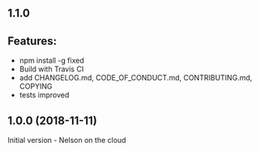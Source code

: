 ## 1.1.0

Features:
---------

  * npm install -g fixed
  * Build with Travis CI
  * add CHANGELOG.md, CODE_OF_CONDUCT.md, CONTRIBUTING.md, COPYING
  * tests improved


## 1.0.0 (2018-11-11)

Initial version - Nelson on the cloud
